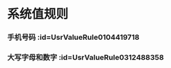 # 系统值规则 <!-- {docsify-ignore-all} -->

### 手机号码 :id=UsrValueRule0104419718


### 大写字母和数字 :id=UsrValueRule0312488358








